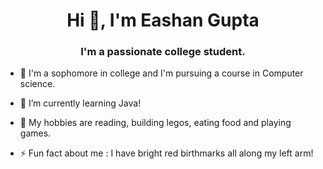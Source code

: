 <h1 align="center">Hi 👋, I'm Eashan Gupta</h1>
<h3 align="center">I'm a passionate college student.</h3>


- 🔭 I'm a sophomore in college and I'm pursuing a course in Computer science.
- 🌱 I’m currently learning Java!
- 💬 My hobbies are reading, building legos, eating food and playing games.

- ⚡ Fun fact about me : I have bright red birthmarks all along my left arm!
